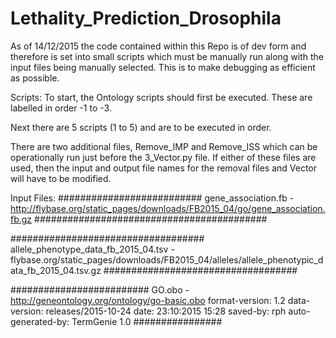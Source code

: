 # Lethality_Prediction_Drosophila

As of 14/12/2015 the code contained within this Repo is of dev form and therefore is set into small scripts which must be manually 
run along with the input files being manually selected. This is to make debugging as efficient as possible.

  Scripts:
To start, the Ontology scripts should first be executed. These are labelled in order -1 to -3.

Next there are 5 scripts (1 to 5) and are to be executed in order. 

There are two additional files, Remove_IMP and Remove_ISS which can be operationally run just before the 3_Vector.py file. 
If either of these files are used, then the input and output file names for the removal files and Vector will have to be modified.

Input Files:
##########################
gene_association.fb - http://flybase.org/static_pages/downloads/FB2015_04/go/gene_association.fb.gz 
##########################################

###################################
allele_phenotype_data_fb_2015_04.tsv - flybase.org/static_pages/downloads/FB2015_04/alleles/allele_phenotypic_data_fb_2015_04.tsv.gz
###################################

#########################
GO.obo - http://geneontology.org/ontology/go-basic.obo
format-version: 1.2
data-version: releases/2015-10-24
date: 23:10:2015 15:28
saved-by: rph
auto-generated-by: TermGenie 1.0
################


